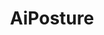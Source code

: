 ---
title: AiPosture
layout: home
hero:
  name: AiPosture
  text: xxxxxx
  tagline: xxxxxxx
  image:
    src: /ai.webp
    alt: logo
  actions:
    - theme: brand
      text: 开始探索 →
      link: /mov2mov/getting-started.md
    - theme: alt
      text: 关于AiPosture
      link: /about-ai/about-ai.md

features:
  - icon: ⚡️
    title: mov2mov
    details: 该板块讲解一切关于mov2mov的内容。
    link: /mov2mov/getting-started.md
    linkText: 了解更多
  - icon: 🖖
    title: openpose
    details: 该板块讲解一切关于openpose的内容。
    link: /openpose/getting-started.md
    linkText: 了解更多
  - icon: 🖖
    title: Ukiyo
    details: 该板块讲解一切关于Ukiyo的内容。
    link: /Ukiyo/getting-started.md
    linkText: 了解更多
---